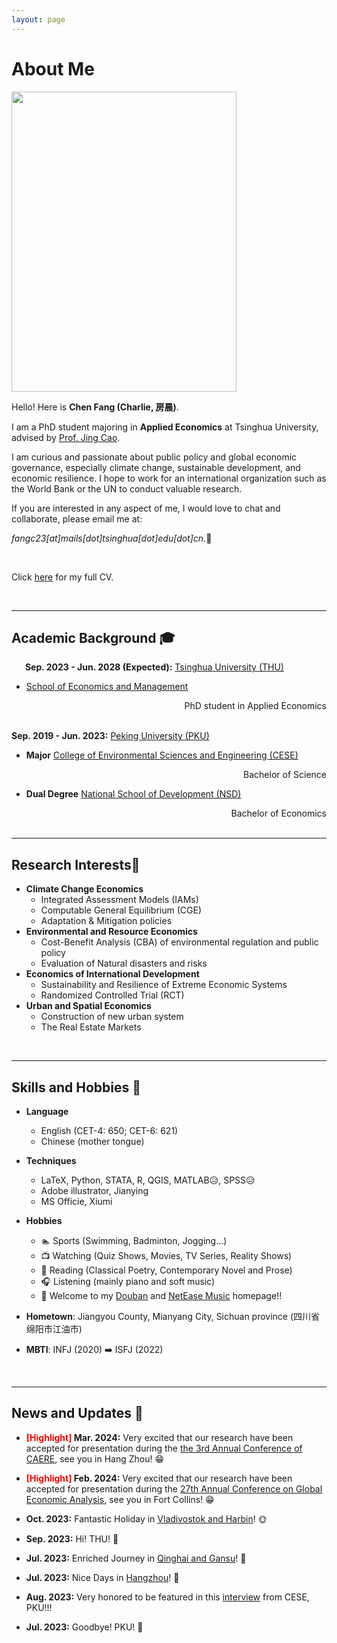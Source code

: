 ```yaml
---
layout: page
---
```

# About Me

<img src="https://charlie-pku.github.io/graduation_PKU.jpg" class="floatpic" width="360" height="480">

<br>

Hello! Here is **Chen Fang (Charlie, 房晨)**.

I am a PhD student majoring in **Applied Economics** at Tsinghua University, advised by [Prof. Jing Cao](https://chinaproject.harvard.edu/people/jing-cao).

I am curious and passionate about public policy and global economic governance, especially climate change, sustainable development, and economic resilience. I hope to work for an international organization such as the World Bank or the UN to conduct valuable research.

If you are interested in any aspect of me, I would love to chat and collaborate, please email me at: 

*fangc23[at]mails[dot]tsinghua[dot]edu[dot]cn*.📍

<br>

Click [here](https://charlie-pku.github.io/file/CV/CV_Chen.pdf) for my full CV.

<br>

---

## Academic Background 🎓

&#8194; &#8194; **Sep. 2023 - Jun. 2028 (Expected):** [Tsinghua University (THU)](https://www.tsinghua.edu.cn/)

- [School of Economics and Management](https://www.sem.tsinghua.edu.cn/)

<div style="text-align:right;">
    PhD student in Applied Economics
</div>

<br>


**Sep. 2019 - Jun. 2023:** [Peking University (PKU)](https://www.pku.edu.cn/) 

- **Major**		[College of Environmental Sciences and Engineering (CESE)](https://cese.pku.edu.cn/)

<div style="text-align:right;">
    Bachelor of Science
</div>

- **Dual Degree** 	[National School of Development (NSD)](http://nsd.pku.edu.cn/)

<div style="text-align:right;">
    Bachelor of Economics
</div>

<!-- - **Minor**		International Organization Talent Training Certificate Program -->

<br>

---

## Research Interests🔖

- **Climate Change Economics**
  - Integrated Assessment Models (IAMs)
  - Computable General Equilibrium (CGE)
  - Adaptation & Mitigation policies
- **Environmental and Resource Economics**
  - Cost-Benefit Analysis (CBA) of environmental regulation and public policy
  - Evaluation of Natural disasters and risks
- **Economics of International Development**
  - Sustainability and Resilience of Extreme Economic Systems
  - Randomized Controlled Trial (RCT)
- **Urban and Spatial Economics**
  - Construction of new urban system
  - The Real Estate Markets

<br>

<!-- My current research focuses on practical problems that artificial intelligence faces in real life.

I wish to devote my talent to this meaningful cause and bring well-being to society. -->

---

## Skills and Hobbies 🚩

- **Language**
  - English (CET-4: 650; CET-6: 621)
  - Chinese (mother tongue)

- **Techniques**
  - LaTeX, Python, STATA, R, QGIS, MATLAB😥, SPSS😥 
  - Adobe illustrator, Jianying
  - MS Officie, Xiumi


- **Hobbies**
  - 🏊 Sports (Swimming, Badminton, Jogging...)
  - 📺 Watching (Quiz Shows, Movies, TV Series, Reality Shows)
  - 📖 Reading (Classical Poetry, Contemporary Novel and Prose)
  - 🎧 Listening (mainly piano and soft music) 
  - 🔗 Welcome to my [Douban](https://www.douban.com/people/llvintagell/?_i=7918178VKIvn7g) and [NetEase Music](https://music.163.com/#/user/home?id=315155365) homepage!!

- **Hometown**: Jiangyou County, Mianyang City, Sichuan province (四川省绵阳市江油市)
- **MBTI**: INFJ (2020) ➡️ ISFJ (2022)

<br>


---

## News and Updates 📨

- **<font color='red'>[Highlight] </font> Mar. 2024:** Very excited that our research have been accepted for presentation during the [the 3rd Annual Conference of CAERE](https://mp.weixin.qq.com/s/-wghlDamMC1gCPQR0c7tpg), see you in Hang Zhou! 😁

- **<font color='red'>[Highlight] </font> Feb. 2024:** Very excited that our research have been accepted for presentation during the [27th Annual Conference on Global Economic Analysis](https://www.gtap.agecon.purdue.edu/events/Conferences/2024/index.aspx), see you in Fort Collins! 😁

- **Oct. 2023:** Fantastic Holiday in [Vladivostok and Harbin](https://mp.weixin.qq.com/s/J1xEEw_rVxnN3jOz3XRklA)! 🌞

- **Sep. 2023:** Hi! THU! 🏫

- **Jul. 2023:** Enriched Journey in [Qinghai and Gansu](https://mp.weixin.qq.com/s/jHh41LKx_3fV7STTZdbfFw)! 🐪

- **Jul. 2023:** Nice Days in [Hangzhou](https://mp.weixin.qq.com/s/nCI595vR34eP4ZCwd1JF_w)! 🐾

- **Aug. 2023:** Very honored to be featured in this [interview](https://mp.weixin.qq.com/s/nwJ-w7q_wHt3VQYaUwvdfw) from CESE, PKU!!! 

- **Jul. 2023:** Goodbye! PKU! 🏫

<br>

<!-- <blockquote class="twitter-tweet"><p lang="en" dir="ltr">I'm thrilled to share that I have been awarded the AAAI 2024 Undergraduate Scholarship and will be attending the AAAI Conference in Vancouver this coming February.<br><br>I am also looking for PhD to start in 2025 Fall. Contact me if you have any leads! 😁 <a href="https://t.co/GxdTPnCzE6">pic.twitter.com/GxdTPnCzE6</a></p>— Hanlin CAI (seeking a PhD position 2025) (@lancecai2002) <a href="https://twitter.com/lancecai2002/status/1738533328490463639?ref_src=twsrc%5Etfw">December 23, 2023</a></blockquote> <script async src="https://platform.twitter.com/widgets.js" charset="utf-8"></script> -->
